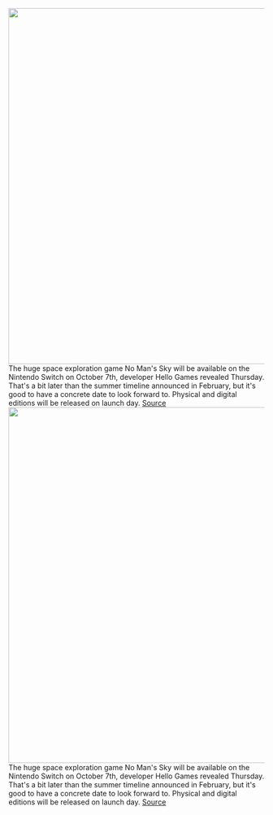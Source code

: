 <img src='https://cdn.vox-cdn.com/thumbor/yDJAMuIsxHQbcNRGBdQB-urK5tI=/0x0:1920x1080/1200x800/filters:focal(807x387:1113x693)/cdn.vox-cdn.com/uploads/chorus_image/image/71007205/No_Man_s_Sky_Switch_Screen_5.0.png' width='700px' /><br/>
The huge space exploration game No Man's Sky will be available on the Nintendo Switch on October 7th, developer Hello Games revealed Thursday. That's a bit later than the summer timeline announced in February, but it's good to have a concrete date to look forward to. Physical and digital editions will be released on launch day.
<a href='https://www.theverge.com/2022/6/23/23179322/no-mans-sky-nintendo-switch-release-date'> Source <a/><img src='https://cdn.vox-cdn.com/thumbor/yDJAMuIsxHQbcNRGBdQB-urK5tI=/0x0:1920x1080/1200x800/filters:focal(807x387:1113x693)/cdn.vox-cdn.com/uploads/chorus_image/image/71007205/No_Man_s_Sky_Switch_Screen_5.0.png' width='700px' /><br/>
The huge space exploration game No Man's Sky will be available on the Nintendo Switch on October 7th, developer Hello Games revealed Thursday. That's a bit later than the summer timeline announced in February, but it's good to have a concrete date to look forward to. Physical and digital editions will be released on launch day.
<a href='https://www.theverge.com/2022/6/23/23179322/no-mans-sky-nintendo-switch-release-date'> Source <a/>
